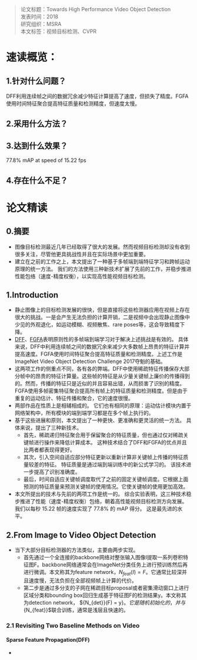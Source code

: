 >论文标题：Towards High Performance Video Object Detection  
发表时间：2018  
研究组织：MSRA  
本文标签：视频目标检测、CVPR


# 速读概览：
## 1.针对什么问题？ 
DFF利用连续帧之间的数据冗余减少特征计算提高了速度，但损失了精度。FGFA使用时间特征聚合提高特征质量和检测精度，但速度太慢。
## 2.采用什么方法？  

## 3.达到什么效果？  
77.8% mAP at speed of 15.22 fps
## 4.存在什么不足？



# 论文精读
## 0.摘要
* 图像目标检测最近几年已经取得了很大的发展。然而视频目标检测却没有收到很多关注，尽管他更具挑战性并且在实际场景中更加重要。
* 建立在之前的工作之上，本文提出了一种基于多帧端到端特征学习和跨帧运动原理的统一方法。 我们的方法使用三种新技术扩展了先前的工作，并稳步推进性能包络（速度-精度权衡），以实现高性能视频目标检测。

## 1.Introduction
* 静止图像上的目标检测发展的很快，但是直接将这些检测器应用在视频上存在很大的挑战。一是会产生无法负担的计算开销，二是视频中会出现静止图像中少见的外观退化，如运动模糊、视频散焦、rare poses等，这会导致精度下降。
* [DFF](https://github.com/massive11/Paper_reading/blob/master/%E8%A7%86%E9%A2%91%E7%9B%AE%E6%A0%87%E6%A3%80%E6%B5%8B%E4%B8%8E%E5%88%86%E5%89%B2/Deep%20Feature%20Flow%20for%20Video%20Recognition.md)、[FGFA](https://github.com/massive11/Paper_reading/blob/master/%E8%A7%86%E9%A2%91%E7%9B%AE%E6%A0%87%E6%A3%80%E6%B5%8B%E4%B8%8E%E5%88%86%E5%89%B2/Flow-Guided%20Feature%20Aggression%20for%20Video%20Object%20Detection.md)表明原则性的多帧端到端学习对于解决上述挑战是有效的。 具体来说，DFF中利用连续帧之间的数据冗余来减少大多数帧上昂贵的特征计算并提高速度。FGFA使用时间特征聚合提高特征质量和检测精度。上述工作是ImageNet Video Object Detection Challenge 2017夺魁的基础。
* 这两项工作的侧重点不同，各有各的弊端。DFF中使用稀疏特征传播保存大部分帧中的昂贵的特征计算量。这些帧的特征是从少量关键帧上廉价的传播得到的。然而，传播的特征只是近似的并且容易出错，从而损害了识别的精度。FGFA使用多帧密集特征聚合提高所有帧上的特征质量和检测精度。但是由于重复的运动估计、特征传播和聚合，它的速度很慢。
* 两部作品在性质上是相辅相成的。 它们也有相同的原理：运动估计模块内置于网络架构中，所有模块的端到端学习都是在多个帧上执行的。
* 基于这些进展和原则，本文提出了一种更快、更准确和更灵活的统一方法。 具体来说，提出了三种新技术。 
  * 首先，稀疏递归特征聚合用于保留聚合的特征质量，但也通过仅对稀疏关键帧进行操作来降低计算成本。 这种技术结合了DFF和FGFA的优点并且比两者都表现得更好。
  * 其次，引入空间自适应部分特征更新以重新计算非关键帧上传播的特征质量较差的特征。 特征质量是通过端到端训练中的新公式学习的。 该技术进一步提高了识别准确度。
  * 最后，时间自适应关键帧调度取代了之前的固定关键帧调度。它根据上面预测的特征质量来预测关键帧的使用情况。它使关键帧的使用更加高效。
* 本文所提出的技术与先前的两项工作是统一的。 综合实验表明，这三种技术稳步推进了性能（速度-精度权衡）包络，朝着高性能视频目标检测方向发展。 我们以每秒 15.22 帧的速度实现了 77.8% 的 mAP 得分。 这是最先进的水平。

## 2.From Image to Video Object Detection
* 当下大部分目标检测器的方法类似，主要由两步实现。
  * 首先通过一个全连接的backbone网络对整张输入图像I提取一系列卷积特征图F。backbone网络通常会在ImageNet分类任务上进行预训练然后再进行微调。本文称其为feature network，${N_{feat}(I) = F}$。它通常比较深并且速度慢，无法负担在全部视频帧上计算的代价。
  * 第二步是通过多分支的子网在稀疏目标proposal或者密集滑动窗口上进行区域分类和bounding box回归生成基于特征图F的检测结果y。本文称其为detection network， ${N_{det}}(F) = y}$。它是随机初始化的，并与${N_{feat}}$联合训练，通常是浅层且快速的。

### 2.1 Revisiting Two Baseline Methods on Video
#### Sparse Feature Propagation(DFF)
* 